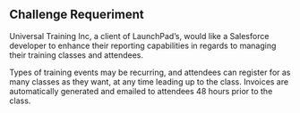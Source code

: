## Challenge Requeriment

Universal Training Inc, a client of LaunchPad’s, would like a Salesforce developer to enhance their reporting capabilities in regards to managing their training classes and attendees.

Types of training events may be recurring, and attendees can register for as many classes as they want, at any time leading up to the class. Invoices are automatically generated and emailed to attendees 48 hours prior to the class.

